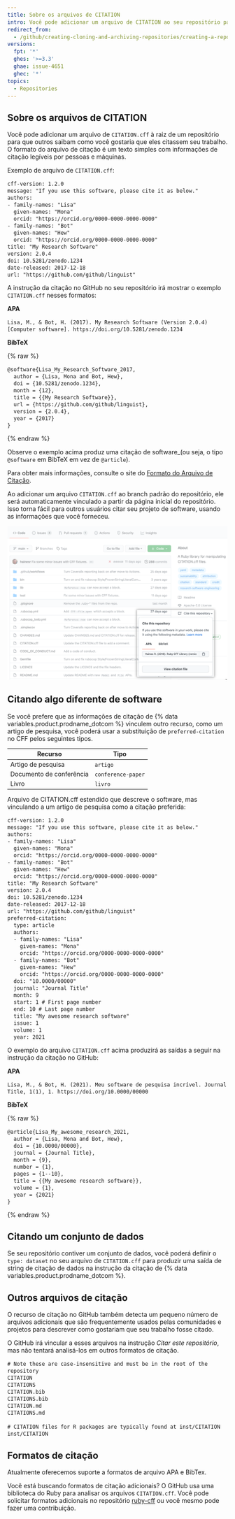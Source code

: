 ```yaml
---
title: Sobre os arquivos de CITATION
intro: Você pode adicionar um arquivo de CITATION ao seu repositório para ajudar os usuários a citar corretamente o seu software.
redirect_from:
  - /github/creating-cloning-and-archiving-repositories/creating-a-repository-on-github/about-citation-files
versions:
  fpt: '*'
  ghes: '>=3.3'
  ghae: issue-4651
  ghec: '*'
topics:
  - Repositories
---
```


## Sobre os arquivos de CITATION

Você pode adicionar um arquivo de `CITATION.cff` à raiz de um repositório para que outros saibam como você gostaria que eles citassem seu trabalho. O formato do arquivo de citação é um texto simples com informações de citação legíveis por pessoas e máquinas.

Exemplo de arquivo de `CITATION.cff`:

```
cff-version: 1.2.0
message: "If you use this software, please cite it as below."
authors:
- family-names: "Lisa"
  given-names: "Mona"
  orcid: "https://orcid.org/0000-0000-0000-0000"
- family-names: "Bot"
  given-names: "Hew"
  orcid: "https://orcid.org/0000-0000-0000-0000"
title: "My Research Software"
version: 2.0.4
doi: 10.5281/zenodo.1234
date-released: 2017-12-18
url: "https://github.com/github/linguist"
```

A instrução da citação no GitHub no seu repositório irá mostrar o exemplo `CITATION.cff` nesses formatos:

**APA**

```
Lisa, M., & Bot, H. (2017). My Research Software (Version 2.0.4) [Computer software]. https://doi.org/10.5281/zenodo.1234
```

**BibTeX**

{% raw %}
```
@software{Lisa_My_Research_Software_2017,
  author = {Lisa, Mona and Bot, Hew},
  doi = {10.5281/zenodo.1234},
  month = {12},
  title = {{My Research Software}},
  url = {https://github.com/github/linguist},
  version = {2.0.4},
  year = {2017}
}
```
{% endraw %}

Observe o exemplo acima produz uma citação de </em>software_(ou seja, o tipo `@software` em BibTeX em vez de `@article`). </p>

Para obter mais informações, consulte o site do [Formato do Arquivo de Citação](https://citation-file-format.github.io/).

Ao adicionar um arquivo `CITATION.cff` ao branch padrão do repositório, ele será automaticamente vinculado a partir da página inicial do repositório. Isso torna fácil para outros usuários citar seu projeto de software, usando as informações que você forneceu.

![Link de citação na página inicial do repositório](/assets/images/help/repository/citation-link.png)

## Citando algo diferente de software

Se você prefere que as informações de citação de {% data variables.product.prodname_dotcom %} vinculem outro recurso, como um artigo de pesquisa, você poderá usar a substituição de `preferred-citation` no CFF pelos seguintes tipos.

| Recurso                  | Tipo               |
| ------------------------ | ------------------ |
| Artigo de pesquisa       | `artigo`           |
| Documento de conferência | `conference-paper` |
| Livro                    | `livro`            |

Arquivo de CITATION.cff estendido que descreve o software, mas vinculando a um artigo de pesquisa como a citação preferida:

```
cff-version: 1.2.0
message: "If you use this software, please cite it as below."
authors:
- family-names: "Lisa"
  given-names: "Mona"
  orcid: "https://orcid.org/0000-0000-0000-0000"
- family-names: "Bot"
  given-names: "Hew"
  orcid: "https://orcid.org/0000-0000-0000-0000"
title: "My Research Software"
version: 2.0.4
doi: 10.5281/zenodo.1234
date-released: 2017-12-18
url: "https://github.com/github/linguist"
preferred-citation:
  type: article
  authors:
  - family-names: "Lisa"
    given-names: "Mona"
    orcid: "https://orcid.org/0000-0000-0000-0000"
  - family-names: "Bot"
    given-names: "Hew"
    orcid: "https://orcid.org/0000-0000-0000-0000"
  doi: "10.0000/00000"
  journal: "Journal Title"
  month: 9
  start: 1 # First page number
  end: 10 # Last page number
  title: "My awesome research software"
  issue: 1
  volume: 1
  year: 2021
```

O exemplo do arquivo `CITATION.cff` acima produzirá as saídas a seguir na instrução da citação no GitHub:

**APA**

```
Lisa, M., & Bot, H. (2021). Meu software de pesquisa incrível. Journal Title, 1(1), 1. https://doi.org/10.0000/00000
```

**BibTeX**

{% raw %}
```
@article{Lisa_My_awesome_research_2021,
  author = {Lisa, Mona and Bot, Hew},
  doi = {10.0000/00000},
  journal = {Journal Title},
  month = {9},
  number = {1},
  pages = {1--10},
  title = {{My awesome research software}},
  volume = {1},
  year = {2021}
}
```
{% endraw %}

## Citando um conjunto de dados

Se seu repositório contiver um conjunto de dados, você poderá definir o `type: dataset` no seu arquivo de `CITATION.cff` para produzir uma saída de string de citação de dados na instrução da citação de {% data variables.product.prodname_dotcom %}.

## Outros arquivos de citação

O recurso de citação no GitHub também detecta um pequeno número de arquivos adicionais que são frequentemente usados pelas comunidades e projetos para descrever como gostariam que seu trabalho fosse citado.

O GitHub irá vincular a esses arquivos na instrução _Citar este repositório_, mas não tentará analisá-los em outros formatos de citação.

```
# Note these are case-insensitive and must be in the root of the repository
CITATION
CITATIONS
CITATION.bib
CITATIONS.bib
CITATION.md
CITATIONS.md

# CITATION files for R packages are typically found at inst/CITATION 
inst/CITATION
```

## Formatos de citação

Atualmente oferecemos suporte a formatos de arquivo APA e BibTex.

Você está buscando formatos de citação adicionais? O GitHub usa uma biblioteca do Ruby para analisar os arquivos `CITATION.cff`. Você pode solicitar formatos adicionais no repositório [ruby-cff](https://github.com/citation-file-format/ruby-cff) ou você mesmo pode fazer uma contribuição.
